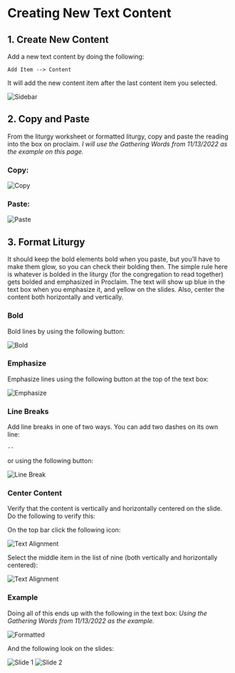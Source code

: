 # Creating New Text Content

## 1. Create New Content
 Add a new text content by doing the following:

  ```
  Add Item --> Content
  ```

It will add the new content item after the last content item you selected. 

 ![Sidebar](../assets/images/editing_content/add_item.png)
 

## 2. Copy and Paste
 From the liturgy worksheet or formatted liturgy, copy and paste the reading into the box on proclaim. <i>I will use the Gathering Words from 11/13/2022 as the example on this page.</i>

### Copy: 

 ![Copy](../assets/images/editing_content/copy.png)

### Paste:
 
 ![Paste](../assets/images/editing_content/paste.png)

## 3. Format Liturgy
 It should keep the bold elements bold when you paste, but you’ll have to make them glow, so you can check their bolding then. The simple rule here is whatever is bolded in the liturgy (for the congregation to read together) gets bolded and emphasized in Proclaim. The text will show up blue in the text box when you emphasize it, and yellow on the slides. Also, center the content both horizontally and vertically.
 
### Bold
  Bold lines by using the following button:

  ![Bold](../assets/images/editing_content/bold.png)

### Emphasize
  Emphasize lines using the following button at the top of the text box:

  ![Emphasize](../assets/images/editing_content/emphasize.png)

### Line Breaks
  Add line breaks in one of two ways. You can add two dashes on its own line:

  ```
  --
  ```

  or using the following button:

  ![Line Break](../assets/images/editing_content/linebreak.png)

### Center Content
  Verify that the content is vertically and horizontally centered on the slide. Do the following to verify this:

  On the top bar click the following icon:

  ![Text Alignment](../assets/images/editing_content/textalignment.png)

  Select the middle item in the list of nine (both vertically and horizontally centered):

  ![Text Alignment](../assets/images/editing_content/lineallignment_all.png)

### Example
  Doing all of this ends up with the following in the text box: <i>Using the Gathering Words from 11/13/2022 as the example.</i>

  ![Formatted](../assets/images/editing_content/formatted_textbox.png)
  
  And the following look on the slides:

  ![Slide 1](../assets/images/editing_content/slides1.png)
  ![Slide 2](../assets/images/editing_content/slides2.png)